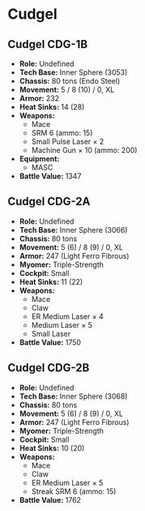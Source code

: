 # Cudgel
## Cudgel CDG-1B
- **Role:** Undefined
- **Tech Base:** Inner Sphere (3053)
- **Chassis:** 80 tons (Endo Steel)
- **Movement:** 5 / 8 (10) / 0, XL
- **Armor:** 232
- **Heat Sinks:** 14 (28)
- **Weapons:**
  - Mace
  - SRM 6 (ammo: 15)
  - Small Pulse Laser × 2
  - Machine Gun × 10 (ammo: 200)
- **Equipment:**
  - MASC
- **Battle Value:** 1347

## Cudgel CDG-2A
- **Role:** Undefined
- **Tech Base:** Inner Sphere (3066)
- **Chassis:** 80 tons
- **Movement:** 5 (6) / 8 (9) / 0, XL
- **Armor:** 247 (Light Ferro Fibrous)
- **Myomer:** Triple-Strength
- **Cockpit:** Small
- **Heat Sinks:** 11 (22)
- **Weapons:**
  - Mace
  - Claw
  - ER Medium Laser × 4
  - Medium Laser × 5
  - Small Laser
- **Battle Value:** 1750

## Cudgel CDG-2B
- **Role:** Undefined
- **Tech Base:** Inner Sphere (3068)
- **Chassis:** 80 tons
- **Movement:** 5 (6) / 8 (9) / 0, XL
- **Armor:** 247 (Light Ferro Fibrous)
- **Myomer:** Triple-Strength
- **Cockpit:** Small
- **Heat Sinks:** 10 (20)
- **Weapons:**
  - Mace
  - Claw
  - ER Medium Laser × 5
  - Streak SRM 6 (ammo: 15)
- **Battle Value:** 1762

